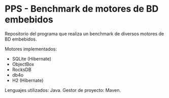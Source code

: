 # PPS - Benchmark de motores de BD embebidos

Repositorio del programa que realiza un benchmark de diversos motores de BD embebidos.

Motores implementados:

- SQLite (Hibernate)
- ObjectBox
- RocksDB
- db4o
- H2 (Hibernate)

Lenguajes utilizados: Java.
Gestor de proyecto: Maven.
